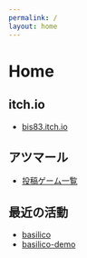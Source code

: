 ```yaml
---
permalink: /
layout: home
---
```


# Home

## itch.io

- [bis83.itch.io](https://bis83.itch.io/)

## アツマール

- [投稿ゲーム一覧](https://game.nicovideo.jp/atsumaru/users/7096898?link_in=gamepage_posted)

## 最近の活動

- [basilico](https://github.com/bis83/basilico)
- [basilico-demo](https://github.com/bis83/basilico-demo)
